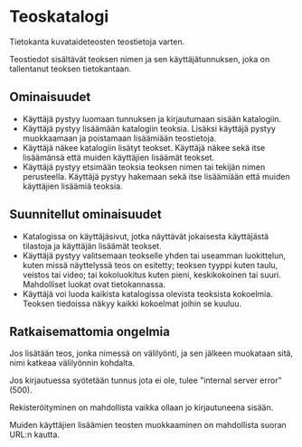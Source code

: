 # Teoskatalogi
Tietokanta kuvataideteosten teostietoja varten.

Teostiedot sisältävät teoksen nimen ja sen käyttäjätunnuksen, joka on 
tallentanut teoksen tietokantaan.

## Ominaisuudet
* Käyttäjä pystyy luomaan tunnuksen ja kirjautumaan sisään katalogiin.
* Käyttäjä pystyy lisäämään katalogiin teoksia. Lisäksi käyttäjä pystyy 
muokkaamaan ja poistamaan lisäämiään teostietoja.
* Käyttäjä näkee katalogiin lisätyt teokset. Käyttäjä näkee sekä itse 
lisäämänsä että muiden käyttäjien lisäämät teokset.
* Käyttäjä pystyy etsimään teoksia teoksen nimen tai tekijän nimen perusteella. 
Käyttäjä pystyy hakemaan sekä itse lisäämiään että muiden käyttäjien lisäämiä 
teoksia.

## Suunnitellut ominaisuudet
* Katalogissa on käyttäjäsivut, jotka näyttävät jokaisesta käyttäjästä 
tilastoja ja käyttäjän lisäämät teokset.
* Käyttäjä pystyy valitsemaan teokselle yhden tai useamman luokittelun, kuten 
missä näyttelyssä teos on esitetty; teoksen tyyppi kuten taulu, veistos tai 
video; tai kokoluokitus kuten pieni, keskikokoinen tai suuri. Mahdolliset 
luokat ovat tietokannassa.
* Käyttäjä voi luoda kaikista katalogissa olevista teoksista kokoelmia. Teoksen
tiedoissa näkyy kaikki kokoelmat joihin se kuuluu.

## Ratkaisemattomia ongelmia
Jos lisätään teos, jonka nimessä on välilyönti, ja sen jälkeen muokataan sitä,
nimi katkeaa välilyönnin kohdalta.

Jos kirjautuessa syötetään tunnus jota ei ole, tulee "internal server error" 
(500).

Rekisteröityminen on mahdollista vaikka ollaan jo kirjautuneena sisään.

Muiden käyttäjien lisäämien teosten muokkaaminen on mahdollista suoran URL:n 
kautta.

